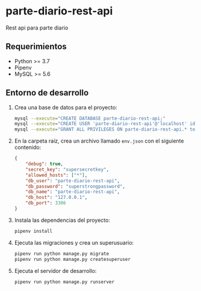 # parte-diario-rest-api

Rest api para parte diario

## Requerimientos

- Python >= 3.7
- Pipenv
- MySQL >= 5.6

## Entorno de desarrollo

1. Crea una base de datos para el proyecto:

    ```bash
    mysql --execute="CREATE DATABASE parte-diario-rest-api;"
    mysql --execute="CREATE USER 'parte-diario-rest-api'@'localhost' identified by 'superstrongpassword';"
    mysql --execute="GRANT ALL PRIVILEGES ON parte-diario-rest-api.* to 'parte-diario-rest-api'@'localhost';"
    ```

2. En la carpeta raíz, crea un archivo llamado `env.json` con el siguiente contenido:

    ```json
    {
        "debug": true,
        "secret_key": "supersecretkey",
        "allowed_hosts": ["*"],
        "db_user": "parte-diario-rest-api",
        "db_password": "superstrongpassword",
        "db_name": "parte-diario-rest-api",
        "db_host": "127.0.0.1",
        "db_port": 3306
    }
    ```

3. Instala las dependencias del proyecto:

    ```bash
    pipenv install
    ```

4. Ejecuta las migraciones y crea un superusuario:

    ```bash
    pipenv run python manage.py migrate
    pipenv run python manage.py createsuperuser
    ```

5. Ejecuta el servidor de desarrollo:

   ```bash
   pipenv run python manage.py runserver
   ```
